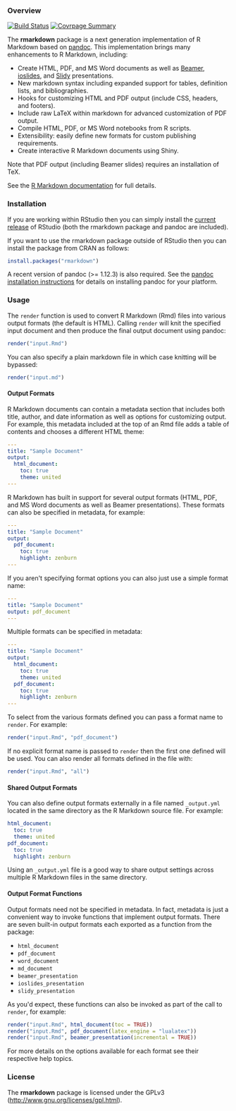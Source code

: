 ### Overview

[![Build Status](https://travis-ci.org/rstudio/rmarkdown.svg?branch=master)](https://travis-ci.org/rstudio/rmarkdown)
[![Covrpage Summary](https://img.shields.io/badge/covrpage-Last_Build_2018_08_06-yellowgreen.svg)](https://github.com/yonicd/rmarkdown/tree/master/tests/README.md)

The **rmarkdown** package is a next generation implementation of R Markdown based on [pandoc](http://johnmacfarlane.net/pandoc/). This implementation brings many enhancements to R Markdown, including:

-   Create HTML, PDF, and MS Word documents as well as [Beamer](https://bitbucket.org/rivanvx/beamer/wiki/Home), [ioslides](https://code.google.com/p/io-2012-slides/), and [Slidy](http://www.w3.org/Talks/Tools/Slidy2/) presentations.
-   New markdown syntax including expanded support for tables, definition lists, and bibliographies.
-   Hooks for customizing HTML and PDF output (include CSS, headers, and footers).
-   Include raw LaTeX within markdown for advanced customization of PDF output.
-   Compile HTML, PDF, or MS Word notebooks from R scripts.
-   Extensibility: easily define new formats for custom publishing requirements.
-   Create interactive R Markdown documents using Shiny.

Note that PDF output (including Beamer slides) requires an installation of TeX.

See the [R Markdown documentation](http://rmarkdown.rstudio.com/) for full details.

### Installation

If you are working within RStudio then you can simply install the [current release](http://www.rstudio.com/ide/download/preview) of RStudio (both the rmarkdown package and pandoc are included).

If you want to use the rmarkdown package outside of RStudio then you can install the package from CRAN as follows:

```r
install.packages("rmarkdown")
```

A recent version of pandoc (&gt;= 1.12.3) is also required. See the [pandoc installation instructions](PANDOC.md) for details on installing pandoc for your platform.

### Usage

The `render` function is used to convert R Markdown (Rmd) files into various output formats (the default is HTML). Calling `render` will knit the specified input document and then produce the final output document using pandoc:

```r
render("input.Rmd")
```

You can also specify a plain markdown file in which case knitting will be bypassed:

```r
render("input.md")
```

#### Output Formats

R Markdown documents can contain a metadata section that includes both title, author, and date information as well as options for customizing output. For example, this metadata included at the top of an Rmd file adds a table of contents and chooses a different HTML theme:

```yaml
---
title: "Sample Document"
output:
  html_document:
    toc: true
    theme: united
---
```

R Markdown has built in support for several output formats (HTML, PDF, and MS Word documents as well as Beamer presentations). These formats can also be specified in metadata, for example:

```yaml
---
title: "Sample Document"
output:
  pdf_document:
    toc: true
    highlight: zenburn
---
```

If you aren't specifying format options you can also just use a simple format name:

```yaml
---
title: "Sample Document"
output: pdf_document
---
```

Multiple formats can be specified in metadata:

```yaml
---
title: "Sample Document"
output:
  html_document:
    toc: true
    theme: united
  pdf_document:
    toc: true
    highlight: zenburn
---
```

To select from the various formats defined you can pass a format name to `render`. For example:

```r
render("input.Rmd", "pdf_document")
```

If no explicit format name is passed to `render` then the first one defined will be used. You can also render all formats defined in the file with:

```r
render("input.Rmd", "all")
```

#### Shared Output Formats

You can also define output formats externally in a file named `_output.yml` located in the same directory as the R Markdown source file. For example:

```yaml
html_document:
  toc: true
  theme: united
pdf_document:
  toc: true
  highlight: zenburn
```

Using an `_output.yml` file is a good way to share output settings across multiple R Markdown files in the same directory.

#### Output Format Functions

Output formats need not be specified in metadata. In fact, metadata is just a convenient way to invoke functions that implement output formats. There are seven built-in output formats each exported as a function from the package:

-   `html_document`
-   `pdf_document`
-   `word_document`
-   `md_document`
-   `beamer_presentation`
-   `ioslides_presentation`
-   `slidy_presentation`

As you'd expect, these functions can also be invoked as part of the call to `render`, for example:

```r
render("input.Rmd", html_document(toc = TRUE))
render("input.Rmd", pdf_document(latex_engine = "lualatex"))
render("input.Rmd", beamer_presentation(incremental = TRUE))
```

For more details on the options available for each format see their respective help topics.

### License

The **rmarkdown** package is licensed under the GPLv3 (<http://www.gnu.org/licenses/gpl.html>).
